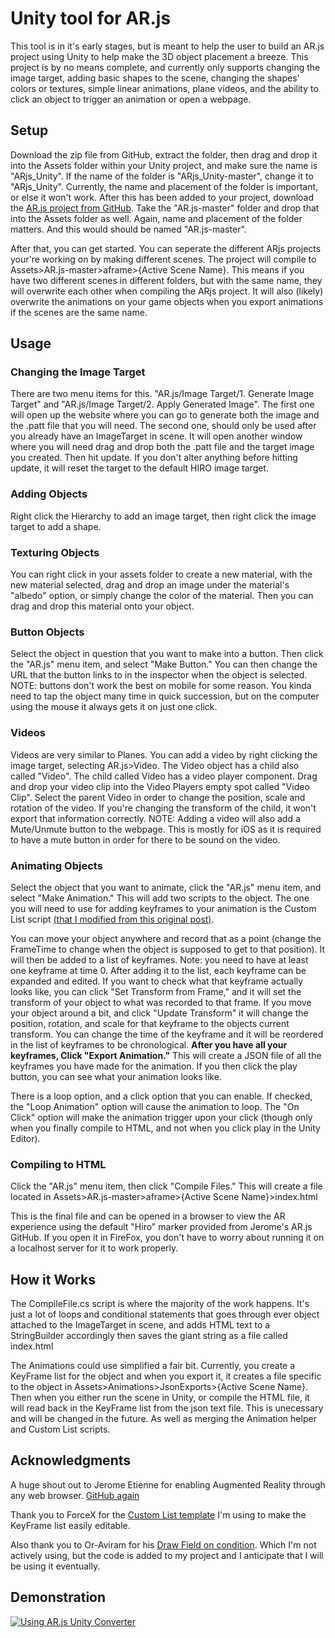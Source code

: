 # Unity tool for AR.js
This tool is in it's early stages, but is meant to help the user to build an AR.js project using Unity to help make the 3D object placement a breeze. This project is by no means complete, and currently only supports changing the image target, adding basic shapes to the scene, changing the shapes' colors or textures, simple linear animations, plane videos, and the ability to click an object to trigger an animation or open a webpage. 

## Setup
Download the zip file from GitHub, extract the folder, then drag and drop it into the Assets folder within your Unity project, and make sure the name is "ARjs_Unity". If the name of the folder is "ARjs_Unity-master", change it to "ARjs_Unity". Currently, the name and placement of the folder is important, or else it won't work. After this has been added to your project, download the [AR.js project from GitHub](https://github.com/jeromeetienne/AR.js). Take the "AR.js-master" folder and drop that into the Assets folder as well. Again, name and placement of the folder matters. And this would should be named "AR.js-master".

After that, you can get started. You can seperate the different ARjs projects your're working on by making different scenes. The project will compile to Assets>AR.js-master>aframe>{Active Scene Name}. This means if you have two different scenes in different folders, but with the same name, they will overwrite each other when compiling the ARjs project. It will also (likely) overwrite the animations on your game objects when you export animations if the scenes are the same name.

## Usage


### Changing the Image Target
There are two menu items for this. "AR.js/Image Target/1. Generate Image Target" and "AR.js/Image Target/2. Apply Generated Image". The first one will open up the website where you can go to generate both the image and the .patt file that you will need. The second one, should only be used after you already have an ImageTarget in scene. It will open another window where you will need drag and drop both the .patt file and the target image you created. Then hit update. If you don't alter anything before hitting update, it will reset the target to the default HIRO image target. 

### Adding Objects
Right click the Hierarchy to add an image target, then right click the image target to add a shape.

### Texturing Objects
You can right click in your assets folder to create a new material, with the new material selected, drag and drop an image under the material's "albedo" option, or simply change the color of the material. Then you can drag and drop this material onto your object.

### Button Objects
Select the object in question that you want to make into a button. Then click the "AR.js" menu item, and select "Make Button." You can then change the URL that the button links to in the inspector when the object is selected. NOTE: buttons don't work the best on mobile for some reason. You kinda need to tap the object many time in quick succession, but on the computer using the mouse it always gets it on just one click.

### Videos
Videos are very similar to Planes. You can add a video by right clicking the image target, selecting AR.js>Video. The Video object has a child also called "Video". The child called Video has a video player component. Drag and drop your video clip into the Video Players empty spot called "Video Clip". Select the parent Video in order to change the position, scale and rotation of the video. If you're changing the transform of the child, it won't export that information correctly. NOTE: Adding a video will also add a Mute/Unmute button to the webpage. This is mostly for iOS as it is required to have a mute button in order for there to be sound on the video.

### Animating Objects
Select the object that you want to animate, click the "AR.js" menu item, and select "Make Animation." This will add two scripts to the object. The one you will need to use for adding keyframes to your animation is the Custom List script [(that I modified from this original post)](https://forum.unity.com/threads/display-a-list-class-with-a-custom-editor-script.227847/). 

You can move your object anywhere and record that as a point (change the FrameTime to change when the object is supposed to get to that position). It will then be added to a list of keyframes. Note: you need to have at least one keyframe at time 0. After adding it to the list, each keyframe can be expanded and edited. If you want to check what that keyframe actually looks like, you can click "Set Transform from Frame," and it will set the transform of your object to what was recorded to that frame. If you move your object around a bit, and click "Update Transform" it will change the position, rotation, and scale for that keyframe to the objects current transform. You can change the time of the keyframe and it will be reordered in the list of keyframes to be chronological. **After you have all your keyframes, Click "Export Animation."** This will create a JSON file of all the keyframes you have made for the animation. If you then click the play button, you can see what your animation looks like.

There is a loop option, and a click option that you can enable. If checked, the "Loop Animation" option will cause the animation to loop. The "On Click" option will make the animation trigger upon your click (though only when you finally compile to HTML, and not when you click play in the Unity Editor).

### Compiling to HTML
Click the "AR.js" menu item, then click "Compile Files." This will create a file located in Assets>AR.js-master>aframe>{Active Scene Name}>index.html

This is the final file and can be opened in a browser to view the AR experience using the default "Hiro" marker provided from Jerome's AR.js GitHub. If you open it in FireFox, you don't have to worry about running it on a localhost server for it to work properly.

## How it Works
The CompileFile.cs script is where the majority of the work happens. It's just a lot of loops and conditional statements that goes through ever object attached to the ImageTarget in scene, and adds HTML text to a StringBuilder accordingly then saves the giant string as a file called index.html

The Animations could use simplified a fair bit. Currently, you create a KeyFrame list for the object and when you export it, it creates a file specific to the object in Assets>Animations>JsonExports>{Active Scene Name}. Then when you either run the scene in Unity, or compile the HTML file, it will read back in the KeyFrame list from the json text file. This is unecessary and will be changed in the future. As well as merging the Animation helper and Custom List scripts.

## Acknowledgments
A huge shout out to Jerome Etienne for enabling Augmented Reality through any web browser. [GitHub again](https://github.com/jeromeetienne/AR.js)

Thank you to ForceX for the [Custom List template](https://forum.unity.com/threads/display-a-list-class-with-a-custom-editor-script.227847/) I'm using to make the KeyFrame list easily editable.

Also thank you to Or-Aviram for his [Draw Field on condition](https://forum.unity.com/threads/draw-a-field-only-if-a-condition-is-met.448855/). Which I'm not actively using, but the code is added to my project and I anticipate that I will be using it eventually.

## Demonstration

[![Using AR.js Unity Converter](http://i.imgur.com/DiMMC4R.jpg)](https://youtu.be/PYs_Y1U2_DI)
